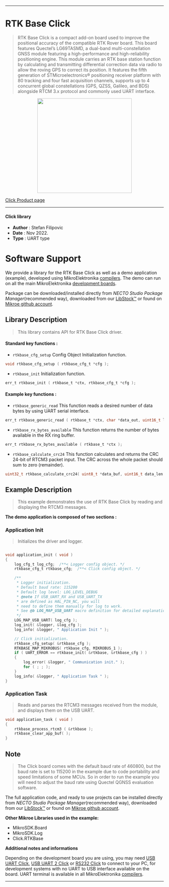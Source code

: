 
---
# RTK Base Click

> RTK Base Click is a compact add-on board used to improve the positional accuracy of the compatible RTK Rover board. This board features Quectel’s LG69TASMD, a dual-band multi-constellation GNSS module featuring a high-performance and high-reliability positioning engine. This module carries an RTK base station function by calculating and transmitting differential correction data via radio to allow the roving GPS to correct its position. It features the fifth generation of STMicroelectronics® positioning receiver platform with 80 tracking and four fast acquisition channels, supports up to 4 concurrent global constellations (GPS, QZSS, Galileo, and BDS) alongside RTCM 3.x protocol and commonly used UART interface.

<p align="center">
  <img src="https://download.mikroe.com/images/click_for_ide/rtkbase_click.png" height=300px>
</p>

[Click Product page](https://www.mikroe.com/rtk-base-click)

---


#### Click library

- **Author**        : Stefan Filipovic
- **Date**          : Nov 2022.
- **Type**          : UART type


# Software Support

We provide a library for the RTK Base Click
as well as a demo application (example), developed using MikroElektronika
[compilers](https://www.mikroe.com/necto-studio).
The demo can run on all the main MikroElektronika [development boards](https://www.mikroe.com/development-boards).

Package can be downloaded/installed directly from *NECTO Studio Package Manager*(recommended way), downloaded from our [LibStock&trade;](https://libstock.mikroe.com) or found on [Mikroe github account](https://github.com/MikroElektronika/mikrosdk_click_v2/tree/master/clicks).

## Library Description

> This library contains API for RTK Base Click driver.

#### Standard key functions :

- `rtkbase_cfg_setup` Config Object Initialization function.
```c
void rtkbase_cfg_setup ( rtkbase_cfg_t *cfg );
```

- `rtkbase_init` Initialization function.
```c
err_t rtkbase_init ( rtkbase_t *ctx, rtkbase_cfg_t *cfg );
```

#### Example key functions :

- `rtkbase_generic_read` This function reads a desired number of data bytes by using UART serial interface.
```c
err_t rtkbase_generic_read ( rtkbase_t *ctx, char *data_out, uint16_t len );
```

- `rtkbase_rx_bytes_available` This function returns the number of bytes available in the RX ring buffer.
```c
err_t rtkbase_rx_bytes_available ( rtkbase_t *ctx );
```

- `rtkbase_calculate_crc24` This function calculates and returns the CRC 24-bit of RTCM3 packet input. The CRC across the whole packet should sum to zero (remainder).
```c
uint32_t rtkbase_calculate_crc24( uint8_t *data_buf, uint16_t data_len );
```

## Example Description

> This example demonstrates the use of RTK Base Click by reading and displaying the RTCM3 messages.

**The demo application is composed of two sections :**

### Application Init

> Initializes the driver and logger.

```c

void application_init ( void )
{
    log_cfg_t log_cfg;  /**< Logger config object. */
    rtkbase_cfg_t rtkbase_cfg;  /**< Click config object. */

    /** 
     * Logger initialization.
     * Default baud rate: 115200
     * Default log level: LOG_LEVEL_DEBUG
     * @note If USB_UART_RX and USB_UART_TX 
     * are defined as HAL_PIN_NC, you will 
     * need to define them manually for log to work. 
     * See @b LOG_MAP_USB_UART macro definition for detailed explanation.
     */
    LOG_MAP_USB_UART( log_cfg );
    log_init( &logger, &log_cfg );
    log_info( &logger, " Application Init " );

    // Click initialization.
    rtkbase_cfg_setup( &rtkbase_cfg );
    RTKBASE_MAP_MIKROBUS( rtkbase_cfg, MIKROBUS_1 );
    if ( UART_ERROR == rtkbase_init( &rtkbase, &rtkbase_cfg ) ) 
    {
        log_error( &logger, " Communication init." );
        for ( ; ; );
    }
    log_info( &logger, " Application Task " );
}

```

### Application Task

> Reads and parses the RTCM3 messages received from the module, and displays them on the USB UART.

```c
void application_task ( void )
{
    rtkbase_process_rtcm3 ( &rtkbase );
    rtkbase_clear_app_buf( );
}
```

## Note

> The Click board comes with the default baud rate of 460800, but the baud rate is set to 115200
in the example due to code portability and speed limitations of some MCUs. So in order to run
the example you will need to adjust the baud rate using Quectel QGNSS evaluation software.

The full application code, and ready to use projects can be installed directly from *NECTO Studio Package Manager*(recommended way), downloaded from our [LibStock&trade;](https://libstock.mikroe.com) or found on [Mikroe github account](https://github.com/MikroElektronika/mikrosdk_click_v2/tree/master/clicks).

**Other Mikroe Libraries used in the example:**

- MikroSDK.Board
- MikroSDK.Log
- Click.RTKBase

**Additional notes and informations**

Depending on the development board you are using, you may need
[USB UART Click](https://www.mikroe.com/usb-uart-click),
[USB UART 2 Click](https://www.mikroe.com/usb-uart-2-click) or
[RS232 Click](https://www.mikroe.com/rs232-click) to connect to your PC, for
development systems with no UART to USB interface available on the board. UART
terminal is available in all MikroElektronika
[compilers](https://shop.mikroe.com/compilers).

---
